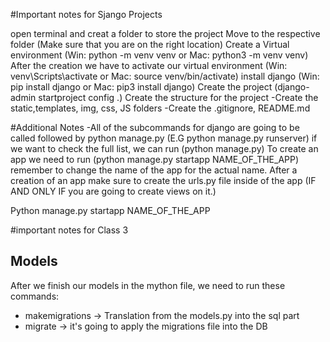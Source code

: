 #Important notes for Sjango Projects

open terminal and creat a folder to store the project
Move to the respective folder (Make sure that you are on the right location)
Create a Virtual environment (Win: python -m venv venv or Mac: python3 -m venv venv)
After the creation we have to activate our virtual environment (Win: venv\Scripts\activate or Mac: source venv/bin/activate)
install django (Win: pip install django or Mac: pip3 install django)
Create the project (django-admin startproject config .)
Create the structure for the project
-Create the static,templates, img, css, JS folders
-Create the .gitignore, README.md

#Additional Notes
-All of the subcommands for django are going to be called followed by python manage.py (E.G python manage.py runserver)
if we want to check the full list, we can run (python manage.py)
To create an app we need to run (python manage.py startapp NAME_OF_THE_APP) remember to change the name of the app for the actual name.
After a creation of an app make sure to create the urls.py file inside of the app (IF AND ONLY IF you are going to create views on it.)

Python manage.py startapp NAME_OF_THE_APP

#important notes for Class 3

## Models

After we finish our models in the mython file, we need to run these commands:

- makemigrations -> Translation from the models.py into the sql part
- migrate -> it's going to apply the migrations file into the DB
